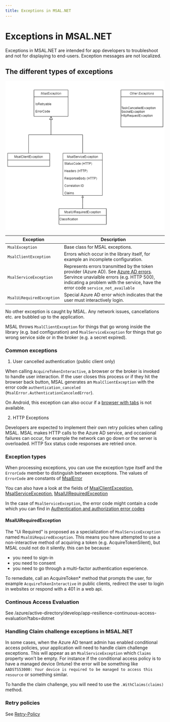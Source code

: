```yaml
---
title: Exceptions in MSAL.NET
---
```


# Exceptions in MSAL.NET

Exceptions in MSAL.NET are intended for app developers to troubleshoot and not for displaying to end-users. Exception messages are not localized.

## The different types of exceptions

![image](../../media/msal-exceptions.png)

| Exception                 | Description                                                                                                                                                                                                    |
|---------------------------|----------------------------------------------------------------------------------------------------------------------------------------------------------------------------------------------------------------|
| `MsalException`           | Base class for MSAL exceptions.                                                                                                                                                                                |
| `MsalClientException`     | Errors which occur in the library itself, for example an incomplete configuration.                                                                                                                             |
| `MsalServiceException`    | Represents errors transmitted by the token provider (Azure AD). See [Azure AD errors](/azure/active-directory/develop/reference-aadsts-error-codes#handling-error-codes-in-your-application). Servince unavialble errors (e.g. HTTP 500), indicating a problem with the service, have the error code `service_not_available` |
| `MsalUiRequiredException` | Special Azure AD error which indicates that the user must interactively login.                                                                                                                                      |

No other exception is caught by MSAL. Any network issues, cancellations etc. are bubbled up to the application.

MSAL throws `MsalClientException` for things that go wrong inside the library (e.g. bad configuration) and `MsalServiceException` for things that go wrong service side or in the broker (e.g. a secret expired).

### Common exceptions

1. User cancelled authentication (public client only)

When calling `AcquireTokenInteractive`, a browser or the broker is invoked to handle user interaction. If the user closes this process or if they hit the browser back button, MSAL generates an `MsalClientException` with the error code `authentication_canceled` (`MsalError.AuthenticationCanceledError`).

On Android, this exception can also occur if a [browser with tabs](https://github.com/AzureAD/microsoft-authentication-library-for-dotnet/wiki/Android-system-browser#known-issues) is not available. 

2. HTTP Exceptions

Developers are expected to implement their own retry policies when calling MSAL. MSAL makes HTTP calls to the Azure AD service, and occasional failures can occur, for example the network can go down or the server is overloaded. HTTP 5xx status code responses are retried once.

### Exception types

When processing exceptions, you can use the exception type itself and the `ErrorCode` member to distinguish between exceptions. The values of `ErrorCode` are constants of [MsalError](/dotnet/api/microsoft.identity.client.msalerror?view=azure-dotnet#fields)

You can also have a look at the fields of [MsalClientException](/dotnet/api/microsoft.identity.client.msalexception?view=azure-dotnet#fields), [MsalServiceException](/dotnet/api/microsoft.identity.client.msalserviceexception?view=azure-dotnet#fields), [MsalUIRequiredException](/dotnet/api/microsoft.identity.client.msaluirequiredexception?view=azure-dotnet#fields)

In the case of `MsalServiceException`, the error code might contain a code which you can find in [Authentication and authorization error codes](/azure/active-directory/develop/reference-aadsts-error-codes)

#### MsalUiRequiredException

The "Ui Required" is proposed as a specialization of ``MsalServiceException`` named ``MsalUiRequiredException``. This means you have attempted to use a non-interactive method of acquiring a token (e.g. AcquireTokenSilent), but MSAL could not do it silently. this can be because:

- you need to sign-in
- you need to consent
- you need to go through a multi-factor authentication experience.

To remediate, call an AcquireToken* method that prompts the user, for example `AcquireTokenInteractive` in public clients, redirect the user to login in websites or respond with a 401 in a web api.

### Continous Access Evaluation

See /azure/active-directory/develop/app-resilience-continuous-access-evaluation?tabs=dotnet

### Handling Claim challenge exceptions in MSAL.NET

In some cases, when the Azure AD tenant admin has enabled conditional access policies, your application will need to handle claim challenge exceptions. This will appear as an `MsalServiceException` which `Claims` property won't be empty. For instance if the conditional access policy is to have a managed device (Intune) the error will be something like `AADSTS53000: Your device is required to be managed to access this resource` or something similar.

To handle the claim challenge, you will need to use the `.WithClaims(claims)` method.

### Retry policies

See [Retry-Policy](https://github.com/AzureAD/microsoft-authentication-library-for-dotnet/wiki/Retry-Policy)
